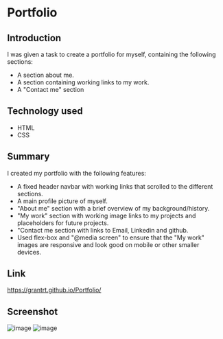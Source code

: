 # Portfolio

## Introduction

I was given a task to create a portfolio for myself, containing the following sections:

- A section about me.
- A section containing working links to my work.
- A "Contact me" section

## Technology used

- HTML
- CSS

## Summary

I created my portfolio with the following features:

- A fixed header navbar with working links that scrolled to the different sections.
- A main profile picture of myself.
- "About me" section with a brief overview of my background/history.
- "My work" section with working image links to my projects and placeholders for future projects.
- "Contact me section with links to Email, Linkedin and github.
- Used flex-box and "@media screen" to ensure that the "My work" images are responsive and look good on mobile or other smaller devices.

## Link

https://grantrt.github.io/Portfolio/

## Screenshot

![image](https://user-images.githubusercontent.com/93350224/154683500-e7391a1e-048d-4b89-83c8-afec793c588e.png)
![image](https://user-images.githubusercontent.com/93350224/154683614-823c30d1-54bb-4dce-a7a5-34de4bbf261c.png)
